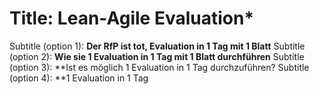 # Title: Lean-Agile Evaluation* 
Subtitle (option 1): **Der RfP ist tot, Evaluation in 1 Tag mit 1 Blatt** 
Subtitle (option 2): **Wie sie 1 Evaluation  in 1 Tag mit 1 Blatt durchführen** 
Subtitle (option 3): **Ist es möglich 1 Evaluation  in 1 Tag  durchzuführen?
Subtitle (option 4): **1 Evaluation  in 1 Tag

